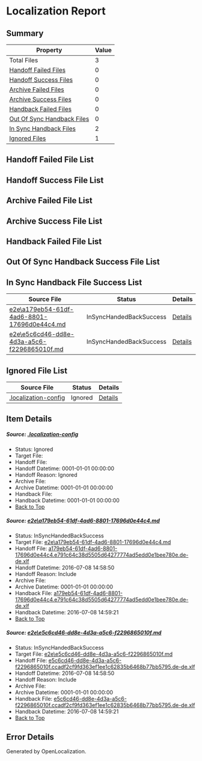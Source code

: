 # <a name='report-top'></a> Localization Report

## Summary
 Property | Value 
 -------- | ----- 
 Total Files | 3
[ Handoff Failed Files ](#handoff-failed-list)| 0
[ Handoff Success Files ](#handoff-success-list)| 0
[ Archive Failed Files ](#archive-failed-list)| 0
[ Archive Success Files ](#archive-success-list)| 0
[ Handback Failed Files ](#handback-failed-list)| 0
[ Out Of Sync Handback Files ](#outofsync-handback-success-list)| 0
[ In Sync Handback Files ](#insync-handback-success-list)| 2
[ Ignored Files ](#ignored-list)| 1

## <a name='handoff-failed-list'></a> Handoff Failed File List

## <a name='handoff-success-list'></a> Handoff Success File List

## <a name='archive-failed-list'></a> Archive Failed File List

## <a name='archive-success-list'></a> Archive Success File List

## <a name='handback-failed-list'></a> Handback Failed File List

## <a name='outofsync-handback-success-list'></a> Out Of Sync Handback Success File List

## <a name='insync-handback-success-list'></a> In Sync Handback File Success List
 Source File | Status | Details 
 ----------- | ------ | ------- 
 [e2e\a179eb54-61df-4ad6-8801-17696d0e44c4.md](https://github.com/OpenLocalizationTestOrg/oltest/blob/fd138294590f689bed4e8de699b5264c0e2f9cb0/e2e/a179eb54-61df-4ad6-8801-17696d0e44c4.md) | InSyncHandedBackSuccess | [Details](#1905eeb92a1d5795ee7b5781c20b807460e833f51)
 [e2e\e5c6cd46-dd8e-4d3a-a5c6-f2296865010f.md](https://github.com/OpenLocalizationTestOrg/oltest/blob/fd138294590f689bed4e8de699b5264c0e2f9cb0/e2e/e5c6cd46-dd8e-4d3a-a5c6-f2296865010f.md) | InSyncHandedBackSuccess | [Details](#9e821def1331857d82b496c978add11c703a573d2)

## <a name='ignored-list'></a> Ignored File List
 Source File | Status | Details 
 ----------- | ------ | ------- 
 [.localization-config](https://github.com/OpenLocalizationTestOrg/oltest/blob/fd138294590f689bed4e8de699b5264c0e2f9cb0/.localization-config) | Ignored | [Details](#3d4f252ac210baf56311d7e97dcc2db10974dbd20)

## Item Details
##### <a name='3d4f252ac210baf56311d7e97dcc2db10974dbd20'></a> Source: [.localization-config](https://github.com/OpenLocalizationTestOrg/oltest/blob/fd138294590f689bed4e8de699b5264c0e2f9cb0/.localization-config)
* Status: Ignored
* Target File: 
* Handoff File: 
* Handoff Datetime: 0001-01-01 00:00:00
* Handoff Reason: Ignored
* Archive File: 
* Archive Datetime: 0001-01-01 00:00:00
* Handback File: 
* Handback Datetime: 0001-01-01 00:00:00
* [Back to Top](#report-top)

##### <a name='1905eeb92a1d5795ee7b5781c20b807460e833f51'></a> Source: [e2e\a179eb54-61df-4ad6-8801-17696d0e44c4.md](https://github.com/OpenLocalizationTestOrg/oltest/blob/fd138294590f689bed4e8de699b5264c0e2f9cb0/e2e/a179eb54-61df-4ad6-8801-17696d0e44c4.md)
* Status: InSyncHandedBackSuccess
* Target File: [e2e\a179eb54-61df-4ad6-8801-17696d0e44c4.md](https://github.com/OpenLocalizationTestOrg/oltest-dede-fly/blob/7c703f1d38439d06a37d6468d821a999fd6525ea/e2e/a179eb54-61df-4ad6-8801-17696d0e44c4.md)
* Handoff File: [a179eb54-61df-4ad6-8801-17696d0e44c4.e791c64c38d5505d64277774ad5edd0e1bee780e.de-de.xlf](https://github.com/OpenLocalizationTestOrg/olhandoff-e2e/blob/70de1c21748b3777e1577f147d3e8416741857ed/ol-handoff/OpenLocalizationTestOrg/oltest-dede-fly/ci/ht/a179eb54-61df-4ad6-8801-17696d0e44c4.e791c64c38d5505d64277774ad5edd0e1bee780e.de-de.xlf)
* Handoff Datetime: 2016-07-08 14:58:50
* Handoff Reason: Include
* Archive File: 
* Archive Datetime: 0001-01-01 00:00:00
* Handback File: [a179eb54-61df-4ad6-8801-17696d0e44c4.e791c64c38d5505d64277774ad5edd0e1bee780e.de-de.xlf](https://github.com/OpenLocalizationTestOrg/olhandback-e2e/blob/74ef8098da3dbb2f20c8afacda76e0aae8c255b6/ol-handback/OpenLocalizationTestOrg/oltest-dede-fly/ci/ht/a179eb54-61df-4ad6-8801-17696d0e44c4.e791c64c38d5505d64277774ad5edd0e1bee780e.de-de.xlf)
* Handback Datetime: 2016-07-08 14:59:21
* [Back to Top](#report-top)

##### <a name='9e821def1331857d82b496c978add11c703a573d2'></a> Source: [e2e\e5c6cd46-dd8e-4d3a-a5c6-f2296865010f.md](https://github.com/OpenLocalizationTestOrg/oltest/blob/fd138294590f689bed4e8de699b5264c0e2f9cb0/e2e/e5c6cd46-dd8e-4d3a-a5c6-f2296865010f.md)
* Status: InSyncHandedBackSuccess
* Target File: [e2e\e5c6cd46-dd8e-4d3a-a5c6-f2296865010f.md](https://github.com/OpenLocalizationTestOrg/oltest-dede-fly/blob/7c703f1d38439d06a37d6468d821a999fd6525ea/e2e/e5c6cd46-dd8e-4d3a-a5c6-f2296865010f.md)
* Handoff File: [e5c6cd46-dd8e-4d3a-a5c6-f2296865010f.ccadf2cf9fd363ef1ee1c62835b6468b77bb5795.de-de.xlf](https://github.com/OpenLocalizationTestOrg/olhandoff-e2e/blob/70de1c21748b3777e1577f147d3e8416741857ed/ol-handoff/OpenLocalizationTestOrg/oltest-dede-fly/ci/ht/e5c6cd46-dd8e-4d3a-a5c6-f2296865010f.ccadf2cf9fd363ef1ee1c62835b6468b77bb5795.de-de.xlf)
* Handoff Datetime: 2016-07-08 14:58:50
* Handoff Reason: Include
* Archive File: 
* Archive Datetime: 0001-01-01 00:00:00
* Handback File: [e5c6cd46-dd8e-4d3a-a5c6-f2296865010f.ccadf2cf9fd363ef1ee1c62835b6468b77bb5795.de-de.xlf](https://github.com/OpenLocalizationTestOrg/olhandback-e2e/blob/74ef8098da3dbb2f20c8afacda76e0aae8c255b6/ol-handback/OpenLocalizationTestOrg/oltest-dede-fly/ci/ht/e5c6cd46-dd8e-4d3a-a5c6-f2296865010f.ccadf2cf9fd363ef1ee1c62835b6468b77bb5795.de-de.xlf)
* Handback Datetime: 2016-07-08 14:59:21
* [Back to Top](#report-top)


## Error Details

Generated by OpenLocalization.
